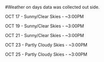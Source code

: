 #Weather on days data was collected out side.

OCT 17 - Sunny/Clear Skies - ~3:00PM

OCT 19 - Sunny/Clear Skies - ~3:00PM

OCT 21 - Sunny/Clear Skies - ~3:00PM

OCT 23 - Partly Cloudy Skies - ~3:00PM

OCT 25 - Partly Cloudy Skies - ~3:00PM
